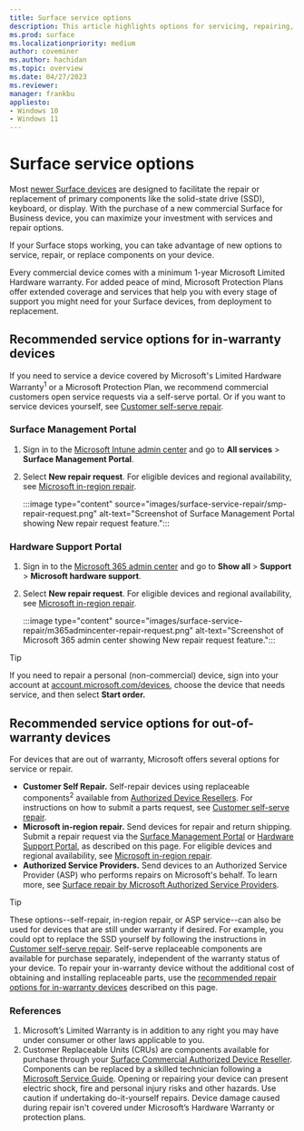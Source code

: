 ```yaml
---
title: Surface service options
description: This article highlights options for servicing, repairing, or replacing Surface devices
ms.prod: surface
ms.localizationpriority: medium
author: coveminer
ms.author: hachidan
ms.topic: overview
ms.date: 04/27/2023
ms.reviewer: 
manager: frankbu
appliesto:
- Windows 10
- Windows 11
---
```


# Surface service options

Most [newer Surface devices](surface-service-and-repair.md) are designed to facilitate the repair or replacement of primary components like the solid-state drive (SSD), keyboard, or display. With the purchase of a new commercial Surface for Business device, you can maximize your investment with services and repair options.

If your Surface stops working, you can take advantage of new options to service, repair, or replace components on your device.

Every commercial device comes with a minimum 1-year Microsoft Limited Hardware warranty. For added peace of mind, Microsoft Protection Plans offer extended coverage and services that help you with every stage of support you might need for your Surface devices, from deployment to replacement.

## Recommended service options for in-warranty devices

If you need to service a device covered by Microsoft's Limited Hardware Warranty<sup>1</sup> or a Microsoft Protection Plan, we recommend commercial customers open service requests via a self-serve portal. Or if you want to service devices yourself, see [Customer self-serve repair](surface-customer-self-repair-surface.md).

### Surface Management Portal

1. Sign in to the [Microsoft Intune admin center](https://go.microsoft.com/fwlink/?linkid=2109431) and go to **All services** > **Surface Management Portal**.
2. Select **New repair request**. For eligible devices and regional availability, see [Microsoft in-region repair](microsoft-in-region-same-unit-repair.md).

    :::image type="content" source="images/surface-service-repair/smp-repair-request.png" alt-text="Screenshot of Surface Management Portal showing New repair request feature.":::

### Hardware Support Portal

1. Sign in to the [Microsoft 365 admin center](https://admin.microsoft.com/AdminPortal) and go to **Show all** > **Support** > **Microsoft hardware support**.
2. Select **New repair request**. For eligible devices and regional availability, see [Microsoft in-region repair](microsoft-in-region-same-unit-repair.md).

    :::image type="content" source="images/surface-service-repair/m365admincenter-repair-request.png" alt-text="Screenshot of Microsoft 365 admin center showing New repair request feature.":::

> [!TIP]
> If you need to repair a personal (non-commercial) device, sign into your account at [account.microsoft.com/devices](https://account.microsoft.com/devices), choose the device that needs service, and then select **Start order.**

## Recommended service options for out-of-warranty devices

For devices that are out of warranty, Microsoft offers several options for service or repair.

- **Customer Self Repair.** Self-repair devices using replaceable components<sup>2</sup> available from [Authorized Device Resellers](https://www.microsoft.com/surface/business/where-to-buy-microsoft-surface#DEVICESRESELLERS). For instructions on how to submit a parts request, see [Customer self-serve repair](surface-customer-self-repair-surface.md).
- **Microsoft in-region repair.** Send devices for repair and return shipping. Submit a repair request via the [Surface Management Portal](#surface-management-portal) or [Hardware Support Portal](#hardware-support-portal), as described on this page. For eligible devices and regional availability, see [Microsoft in-region repair](microsoft-in-region-same-unit-repair.md).
- **Authorized Service Providers.** Send devices to an Authorized Service Provider (ASP) who performs repairs on Microsoft's behalf. To learn more, see [Surface repair by Microsoft Authorized Service Providers](authorized-service-providers.md).

> [!TIP]
> These options--self-repair, in-region repair, or ASP service--can also be used for devices that are still under warranty if desired. For example, you could opt to replace the SSD yourself by following the instructions in [Customer self-serve repair](surface-customer-self-repair-surface.md). Self-serve replaceable components are available for purchase separately, independent of the warranty status of your device. To repair your in-warranty device without the additional cost of obtaining and installing replaceable parts, use the [recommended repair options for in-warranty devices](#recommended-service-options-for-in-warranty-devices) described on this page.

### References

1. Microsoft’s Limited Warranty is in addition to any right you may have under consumer or other laws applicable to you.
2. Customer Replaceable Units (CRUs) are components available for purchase through your [Surface Commercial Authorized Device Reseller](https://www.microsoft.com/surface/business/where-to-buy-microsoft-surface#DEVICESRESELLERS). Components can be replaced by a skilled technician following a [Microsoft Service Guide](https://www.microsoft.com/download/100440). Opening or repairing your device can present electric shock, fire and personal injury risks and other hazards. Use caution if undertaking do-it-yourself repairs. Device damage caused during repair isn't covered under Microsoft’s Hardware Warranty or protection plans.
